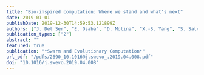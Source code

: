 ```yaml
---
title: "Bio-inspired computation: Where we stand and what's next"
date: 2019-01-01
publishDate: 2019-12-30T14:59:53.121899Z
authors: ["J. Del Ser", "E. Osaba", "D. Molina", "X.-S. Yang", "S. Salcedo-Sanz", "D. Camacho", "S. Das", "P.N. Suganthan", "C.A. Coello Coello", "F. Herrera"]
publication_types: ["2"]
abstract: ""
featured: true
publication: "*Swarm and Evolutionary Computation*"
url_pdf: "/pdfs/2690_10.1016@j.swevo_.2019.04.008.pdf"
doi: "10.1016/j.swevo.2019.04.008"
---
```


